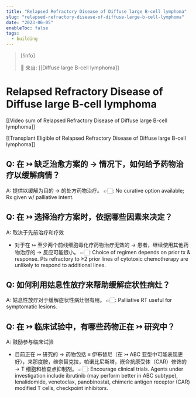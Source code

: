```yaml
---
title: "Relapsed Refractory Disease of Diffuse large B-cell lymphoma"
slug: "relapsed-refractory-disease-of-diffuse-large-b-cell-lymphoma"
date: "2023-06-05"
enableToc: false
tags:
  - building
---
```


> [!info]
>
> 🌱 來自: [[Diffuse large B-cell lymphoma]]

# Relapsed Refractory Disease of Diffuse large B-cell lymphoma

[[Video sum of Relapsed Refractory Disease of Diffuse large B-cell lymphoma]]

[[Transplant Eligible of Relapsed Refractory Disease of Diffuse large B-cell lymphoma]]

## Q: 在 ↣ 缺乏治愈方案的 → 情况下，如何给予药物治疗以缓解病情？

A: 提供以缓解为目的 → 的处方药物治疗。
👉🏻: No curative option available; Rx given w/ palliative intent.

## Q: 在 ↣ 选择治疗方案时，依据哪些因素来决定？

A: 取决于先前治疗和疗效

- 对于在 ↣ 至少两个前线细胞毒化疗药物治疗无效的 → 患者，继续使用其他药物治疗的 → 反应可能很小。
  👉🏻: Choice of regimen depends on prior tx & response. Pts refractory to ≥2 prior lines of cytotoxic chemotherapy are unlikely to respond to additional lines.

## Q: 如何利用姑息性放疗来帮助缓解症状性病灶？

A: 姑息性放疗对于缓解症状性病灶很有用。
👉🏻: Palliative RT useful for symptomatic lesions.

## Q: 在 ↣ 临床试验中，有哪些药物正在 ↣ 研究中？

A: 鼓励参与临床试验

- 目前正在 ↣ 研究的 → 药物包括 ≡ 伊布替尼（在 ↣ ABC 亚型中可能表现更好），来那度胺，维奈替克拉，帕诺比尼斯塔，嵌合抗原受体（CAR）修饰的 → T 细胞和检查点抑制剂。
  👉🏻: Encourage clinical trials. Agents under investigation include ibrutinib (may perform better in ABC subtype), lenalidomide, venetoclax, panobinostat, chimeric antigen receptor (CAR) modified T cells, checkpoint inhibitors.
